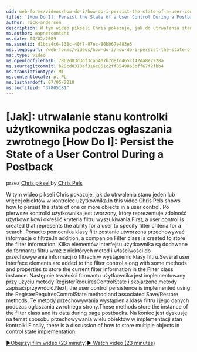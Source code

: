 ```yaml
---
uid: web-forms/videos/how-do-i/how-do-i-persist-the-state-of-a-user-control-during-a-postback
title: '[How Do I]: Persist the State of a User Control During a Postback | Microsoft Docs'
author: rick-anderson
description: W tym wideo pikseli Chris pokazuje, jak do utrwalenia stanu jeden lub więcej obiektów w kontrolce użytkownika. Najpierw kontrolki użytkownika jest tworzony, który reprezentuje abilit...
ms.author: aspnetcontent
ms.date: 04/02/2009
ms.assetid: d1bca4c6-838c-40f7-87ec-80bb67e483e5
msc.legacyurl: /web-forms/videos/how-do-i/how-do-i-persist-the-state-of-a-user-control-during-a-postback
msc.type: video
ms.openlocfilehash: 7862d83d3df3ca5407b7d8fd465cf42da8e7228a
ms.sourcegitcommit: b28cd0313af316c051c2ff8549865bff67f2fbb4
ms.translationtype: MT
ms.contentlocale: pl-PL
ms.lasthandoff: 07/05/2018
ms.locfileid: "37805181"
---
```

<a name="how-do-i-persist-the-state-of-a-user-control-during-a-postback"></a>[Jak]: utrwalanie stanu kontrolki użytkownika podczas ogłaszania zwrotnego
[How Do I]: Persist the State of a User Control During a Postback
====================
<span data-ttu-id="8925d-104">przez [Chris pikseli](https://twitter.com/chrispels)</span><span class="sxs-lookup"><span data-stu-id="8925d-104">by [Chris Pels](https://twitter.com/chrispels)</span></span>

<span data-ttu-id="8925d-105">W tym wideo pikseli Chris pokazuje, jak do utrwalenia stanu jeden lub więcej obiektów w kontrolce użytkownika.</span><span class="sxs-lookup"><span data-stu-id="8925d-105">In this video Chris Pels shows how to persist the state of one or more objects in a user control.</span></span> <span data-ttu-id="8925d-106">Po pierwsze kontrolki użytkownika jest tworzony, który reprezentuje zdolność użytkownikowi określić kryteria filtru wyszukiwania.</span><span class="sxs-lookup"><span data-stu-id="8925d-106">First, a user control is created that represents the ability for a user to specify filter criteria for a search.</span></span> <span data-ttu-id="8925d-107">Ponadto pomocnika klasy filtr zostanie utworzona przechowywać informacje o filtrze.</span><span class="sxs-lookup"><span data-stu-id="8925d-107">In addition, a companion Filter class is created to store the filter information.</span></span> <span data-ttu-id="8925d-108">Kilka elementów interfejsu użytkownika są dodawane do formantu filtru wraz z niektórych metod i właściwości do przechowywania informacji o filtrach w wystąpieniu klasy filtru.</span><span class="sxs-lookup"><span data-stu-id="8925d-108">Several user interface elements are added to the filter control along with some methods and properties to store the current filter information in the Filter class instance.</span></span> <span data-ttu-id="8925d-109">Następnie trwałości formantu użytkownika jest implementowany przy użyciu metody RegisterRequiresControlState i skojarzone metody zapisać/przywrócić.</span><span class="sxs-lookup"><span data-stu-id="8925d-109">Next, the user control persistence is implemented using the RegisterRequiresControlState method and associated Save/Restore methods.</span></span> <span data-ttu-id="8925d-110">Te metody przechowywania wystąpienia klasy filtru i jego danych podczas ogłaszania zwrotnego strony.</span><span class="sxs-lookup"><span data-stu-id="8925d-110">These methods store the instance of the filter class and its data during page postbacks.</span></span> <span data-ttu-id="8925d-111">Na koniec jest dyskusję na temat sposobu przechowywania wielu obiektów w implementacji stan kontrolki.</span><span class="sxs-lookup"><span data-stu-id="8925d-111">Finally, there is a discussion of how to store multiple objects in control state implementation.</span></span>

[<span data-ttu-id="8925d-112">&#9654;Obejrzyj film wideo (23 minuty)</span><span class="sxs-lookup"><span data-stu-id="8925d-112">&#9654; Watch video (23 minutes)</span></span>](https://channel9.msdn.com/Blogs/ASP-NET-Site-Videos/how-do-i-persist-the-state-of-a-user-control-during-a-postback)
